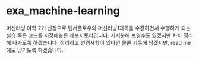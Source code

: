 # exa_machine-learning
머신러닝 야학 2기 신청으로 텐서플로우와 머신러닝1과목을 수강하면서 수행하게 되는 실습 혹은 코드를 저장해놓은 레포지토리입니다.
지저분해 보일수도 있겠지만 차차 정리해 나가도록 하겠습니다.
정리하고 변경사항이 있다면 물론 기록에 남겠지만, read me에도 남기도록 하겠습니다.